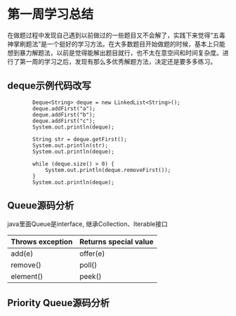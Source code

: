 # 第一周学习总结


在做题过程中发现自己遇到以前做过的一些题目又不会解了，实践下来觉得“五毒神掌刷题法”是一个挺好的学习方法。在大多数题目开始做题的时候，基本上只能想到暴力解题法，以前是觉得能解出题目就行，也不太在意空间和时间复杂度。进行了第一周的学习之后，发现有那么多优秀解题方法，决定还是要多多练习。

  
## deque示例代码改写

```
		Deque<String> deque = new LinkedList<String>();
        deque.addFirst("a");
        deque.addFirst("b");
        deque.addFirst("c");
        System.out.println(deque);

        String str = deque.getFirst();
        System.out.println(str);
        System.out.println(deque);

        while (deque.size() > 0) {
            System.out.println(deque.removeFirst());
        }
        System.out.println(deque);
```

## Queue源码分析

java里面Queue是interface, 继承Collection、Iterable接口

|Throws exception|	Returns special value|
| ---| ---|
|add(e)	| offer(e)|
|remove()|	poll() |
|element()|	peek()|


## Priority Queue源码分析